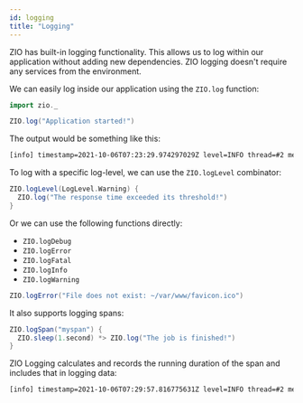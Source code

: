 ```yaml
---
id: logging
title: "Logging"
---
```



ZIO has built-in logging functionality. This allows us to log within our application without adding new dependencies. ZIO logging doesn't require any services from the environment.

We can easily log inside our application using the `ZIO.log` function:

```scala mdoc:silent:nest
import zio._

ZIO.log("Application started!")
```

The output would be something like this:

```bash
[info] timestamp=2021-10-06T07:23:29.974297029Z level=INFO thread=#2 message="Application started!" file=ZIOLoggingExample.scala line=6 class=zio.examples.ZIOLoggingExample$ method=run
```

To log with a specific log-level, we can use the `ZIO.logLevel` combinator:

```scala mdoc:silent:nest
ZIO.logLevel(LogLevel.Warning) {
  ZIO.log("The response time exceeded its threshold!")
}
```

Or we can use the following functions directly:

- `ZIO.logDebug`
- `ZIO.logError`
- `ZIO.logFatal`
- `ZIO.logInfo`
- `ZIO.logWarning`

```scala mdoc:silent:nest
ZIO.logError("File does not exist: ~/var/www/favicon.ico")
```

It also supports logging spans:

```scala mdoc:silent:nest
ZIO.logSpan("myspan") {
  ZIO.sleep(1.second) *> ZIO.log("The job is finished!")
}
```

ZIO Logging calculates and records the running duration of the span and includes that in logging data:

```bash
[info] timestamp=2021-10-06T07:29:57.816775631Z level=INFO thread=#2 message="The job is done!" myspan=1013ms file=ZIOLoggingExample.scala line=8 class=zio.examples.ZIOLoggingExample$ method=run
```
